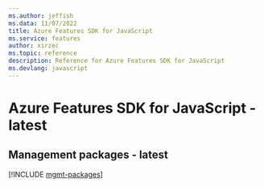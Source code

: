 ```yaml
---
ms.author: jeffish
ms.data: 11/07/2022
title: Azure Features SDK for JavaScript
ms.service: features
author: xirzec
ms.topic: reference
description: Reference for Azure Features SDK for JavaScript
ms.devlang: javascript
---
```

# Azure Features SDK for JavaScript - latest

## Management packages - latest
[!INCLUDE [mgmt-packages](features-mgmt-index.md)]